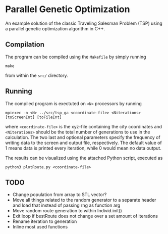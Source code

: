 # Parallel Genetic Optimization

An example solution of the classic Traveling Salesman Problem (TSP) using a parallel genetic optimization algorithm in C++.

## Compilation

The program can be compiled using the `Makefile` by simply running

```
make
```

from within the `src/` directory.

## Running

The compiled program is exectuted on `<N>` processors by running

```
mpiexec -n <N> ../src/tsp_ga <coordinate-file> <Niterations> [toScreenInt] [toFileInt]
```

where `<coordinate-file>` is the xyz-file containing the city coordinates and `<Niterations>` should be the total number of generations to use in the calculation. The two last and optional parameters specify the frequency of writing data to the screen and output file, respectively. The default value of 1 means data is printed every iteration, while 0 would mean no data output.

The results can be visualized using the attached Python script, executed as

```
python3 plotRoute.py <coordinate-file>
```

## TODO

- Change population from array to STL vector?
- Move all things related to the random generator to a separate header and load that instead of passing rng as function arg
- Move random route generation to within Individ.init()
- Exit loop if bestRoute does not change over a set amount of iterations
- Rename iteration to generation
- Inline most used functions